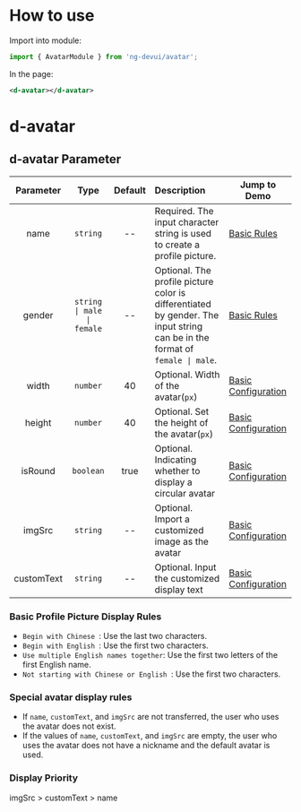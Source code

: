 # How to use

Import into module:

```ts
import { AvatarModule } from 'ng-devui/avatar';
```

In the page:

```xml
<d-avatar></d-avatar>
```
# d-avatar
## d-avatar Parameter

| Parameter          |        Type           |          Default        |       Description         |      Jump to Demo        |
| :--------: | :--------------------: | :--: | :-------------------------------------------------------------------------- | ------------------------------------------------------------- |
|        name      |         `string`        |   --   | Required. The input character string is used to create a profile picture. | [Basic Rules](demo#basic-rules) |
|    gender        | `string \| male \| female`  |   --   | Optional. The profile picture color is differentiated by gender. The input string can be in the format of `female \| male`. | [Basic Rules](demo#basic-rules) |
|      width       |         `number`        |   40   | Optional. Width of the avatar(`px`) | [Basic Configuration](demo#basic-configuration) |
|       height     |         `number`        |   40   | Optional. Set the height of the avatar(`px`) | [Basic Configuration](demo#basic-configuration) |
|      isRound     |        `boolean`        |   true | Optional. Indicating whether to display a circular avatar | [Basic Configuration](demo#basic-configuration)     |
|      imgSrc      |         `string`        |   --   | Optional. Import a customized image as the avatar | [Basic Configuration](demo#basic-configuration) |
|    customText    |         `string`        |   --   | Optional. Input the customized display text | [Basic Configuration](demo#basic-configuration) |


### Basic Profile Picture Display Rules

- `Begin with Chinese `: Use the last two characters.
- `Begin with English `: Use the first two characters.
- `Use multiple English names together`: Use the first two letters of the first English name.
- `Not starting with Chinese or English `: Use the first two characters.

### Special avatar display rules

- If `name`, `customText`, and `imgSrc` are not transferred, the user who uses the avatar does not exist.
- If the values of `name`, `customText`, and `imgSrc` are empty, the user who uses the avatar does not have a nickname and the default avatar is used.

### Display Priority

imgSrc > customText > name
